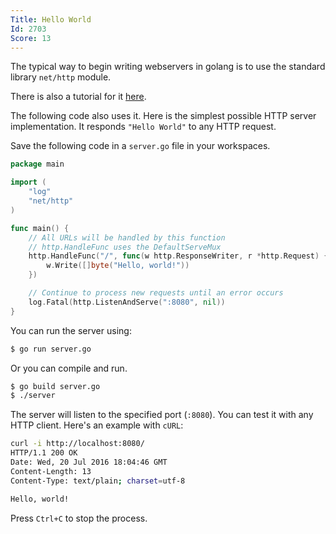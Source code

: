```yaml
---
Title: Hello World
Id: 2703
Score: 13
---
```

The typical way to begin writing webservers in golang is to use the standard library `net/http` module.

There is also a tutorial for it [here](https://golang.org/doc/articles/wiki/).

The following code also uses it.  Here is the simplest possible HTTP server implementation. It responds `"Hello World"` to any HTTP request.

Save the following code in a `server.go` file in your workspaces.

```go
package main

import (
    "log"
    "net/http"
)

func main() {
    // All URLs will be handled by this function
    // http.HandleFunc uses the DefaultServeMux
    http.HandleFunc("/", func(w http.ResponseWriter, r *http.Request) {
        w.Write([]byte("Hello, world!"))
    })

    // Continue to process new requests until an error occurs
    log.Fatal(http.ListenAndServe(":8080", nil))
}
```

You can run the server using:

```bash
$ go run server.go
```

Or you can compile and run.

```bash
$ go build server.go
$ ./server
```

The server will listen to the specified port (`:8080`). You can test it with any HTTP client. Here's an example with `cURL`:

```bash
curl -i http://localhost:8080/
HTTP/1.1 200 OK
Date: Wed, 20 Jul 2016 18:04:46 GMT
Content-Length: 13
Content-Type: text/plain; charset=utf-8

Hello, world!
```

Press `Ctrl+C` to stop the process.

